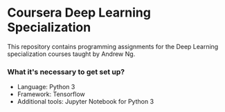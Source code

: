 # Coursera Deep Learning Specialization #

This repository contains programming assignments for the Deep Learning specialization courses 
taught by Andrew Ng. 

### What it's necessary to get set up? ###

* Language: Python 3
* Framework: Tensorflow
* Additional tools: Jupyter Notebook for Python 3
